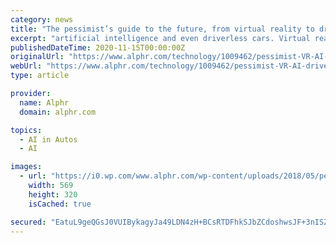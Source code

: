 ```yaml
---
category: news
title: "The pessimist’s guide to the future, from virtual reality to driverless cars"
excerpt: "artificial intelligence and even driverless cars. Virtual reality headsets have long been the next big thing, but that’s not based on anything approaching reality. At the beginning of 2017 ..."
publishedDateTime: 2020-11-15T00:00:00Z
originalUrl: "https://www.alphr.com/technology/1009462/pessimist-VR-AI-driverless-cars-bitcoin-blockchain"
webUrl: "https://www.alphr.com/technology/1009462/pessimist-VR-AI-driverless-cars-bitcoin-blockchain"
type: article

provider:
  name: Alphr
  domain: alphr.com

topics:
  - AI in Autos
  - AI

images:
  - url: "https://i0.wp.com/www.alphr.com/wp-content/uploads/2018/05/pessimists_guide_to_the_future.jpg?fit=569%2C320&ssl=1"
    width: 569
    height: 320
    isCached: true

secured: "EatuL9geQGsJ0VUIBykagyJa49LDN4zH+BCsRTDFhkSJbZCdoshwsJF+3nISZOVkFiA3X3PbNGLPpXvz00gQOTA2kzxOfUJMahsvxggXAvxUuuyd+CfYqKQNrdASZC9PdQEUsJltLJ00AwY+JEM17Qv0ggEeKoKgWZxu0D6fqU7IL+sByQUK6md7ure9Q1FrBjHU8XalkU7F2lTgzrEZXxeanSQQ7r5aRP/vm0zXfmcVgy2OREPERER/C86CU4xeWBJOtL3sfyzedGLUp671MuC+XfT/iSPyjBcMT+G60DqZsx+/H1gXp5g0/aOfQzKBuFGGjMDLxp7Uvw0ap0Cn9aXfpdLN48+s8FuPzQrQeBo=;tWrt2tFxJW4rFy/fKEz5Eg=="
---
```


